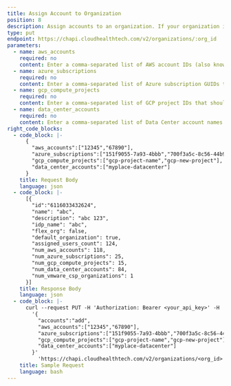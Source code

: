 ```yaml
---
title: Assign Account to Organization
position: 8
description: Assign accounts to an organization. If your organization is in FlexOrgs, run the [Get All Allowed Accounts](#organization_get-all-allowed-accounts) endpoint first to verify which accounts you can assign to the organization. Existing account assignments in the organization will be entirely replaced by the assignments you specify in the body of this request. If you want to add to existing account assignments, see [Add Accounts to Existing Organization Account Assignment](#organization_add-accounts-to-existing-organization-account-assignment).
type: put
endpoint: https://chapi.cloudhealthtech.com/v2/organizations/:org_id
parameters:
  - name: aws_accounts
    required: no
    content: Enter a comma-separated list of AWS account IDs (also known as the owner ID) that should be assigned to the organization. The account IDs can be retrieved using the [Search for Assets](#asset_search-for-assets) endpoint. You can assign up to 500 AWS accounts per endpoint.
  - name: azure_subscriptions
    required: no
    content: Enter a comma-separated list of Azure subscription GUIDs that should be assigned to the organization. The subscription GUIDs can be retrieved using the [Search for Assets](#asset_search-for-assets) endpoint. You can assign up to 500 Azure accounts per endpoint.
  - name: gcp_compute_projects
    required: no
    content: Enter a comma-separated list of GCP project IDs that should be assigned to the organization. The project IDs can be retrieved using the [Search for Assets](#asset_search-for-assets) endpoint. You can assign up to 500 GCP projects per endpoint.
  - name: data_center_accounts
    required: no
    content: Enter a comma-separated list of Data Center account names that should be assigned to the organization. The account names can be retrieved using the [Search for Assets](#asset_search-for-assets) endpoint. You can assign up to 500 Data Center accounts per endpoint.
right_code_blocks:
  - code_block: |-
      {
        "aws_accounts":["12345","67890"],
        "azure_subscriptions":["151f9055-7a93-4bbb","700f3a5c-8c56-44b9"],
        "gcp_compute_projects":["gcp-project-name","gcp-new-project"],
        "data_center_accounts":["myplace-datacenter"]
      }
    title: Request Body
    language: json
  - code_block: |-
      [{
        "id":"6116033432624",
        "name": "abc",
        "description": "abc 123",
        "idp_name": "abc",
        "flex_org": false,
        "default_organization": true,
        "assigned_users_count": 124,
        "num_aws_accounts": 118,
        "num_azure_subscriptions": 25,
        "num_gcp_compute_projects": 15,
        "num_data_center_accounts": 84,
        "num_vmware_csp_organizations": 1
      }]
    title: Response Body
    language: json
  - code_block: |-
      curl --request PUT -H 'Authorization: Bearer <your_api_key>' -H 'Content-Type: application/json' -d
        '{
          "accounts":"add",
          "aws_accounts":["12345","67890"],
          "azure_subscriptions":["151f9055-7a93-4bbb","700f3a5c-8c56-44b9"],
          "gcp_compute_projects":["gcp-project-name","gcp-new-project"],
          "data_center_accounts":["myplace-datacenter"]
        }'    
          'https://chapi.cloudhealthtech.com/v2/organizations/<org_id>'
    title: Sample Request
    language: bash
---
```

